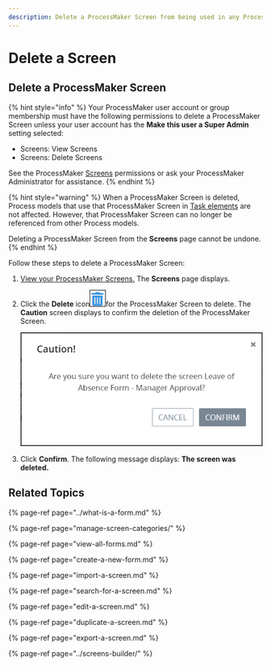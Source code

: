 ```yaml
---
description: Delete a ProcessMaker Screen from being used in any Process.
---
```


# Delete a Screen

## Delete a ProcessMaker Screen

{% hint style="info" %}
Your ProcessMaker user account or group membership must have the following permissions to delete a ProcessMaker Screen unless your user account has the **Make this user a Super Admin** setting selected:

* Screens: View Screens
* Screens: Delete Screens

See the ProcessMaker [Screens](../../../processmaker-administration/permission-descriptions-for-users-and-groups.md#screens) permissions or ask your ProcessMaker Administrator for assistance.
{% endhint %}

{% hint style="warning" %}
When a ProcessMaker Screen is deleted, Process models that use that ProcessMaker Screen in [Task elements](../../process-design/model-your-process/add-and-configure-task-elements.md#select-the-processmaker-screen-for-a-task-element) are not affected. However, that ProcessMaker Screen can no longer be referenced from other Process models.

Deleting a ProcessMaker Screen from the **Screens** page cannot be undone.
{% endhint %}

Follow these steps to delete a ProcessMaker Screen:

1. [View your ProcessMaker Screens.](view-all-forms.md) The **Screens** page displays.
2. Click the **Delete** icon![](../../../.gitbook/assets/trash-icon-process-modeler-processes.png)for the ProcessMaker Screen to delete. The **Caution** screen displays to confirm the deletion of the ProcessMaker Screen.  

   ![](../../../.gitbook/assets/caution-delete-screen-processes.png)

3. Click **Confirm**. The following message displays: **The screen was deleted.**

## Related Topics

{% page-ref page="../what-is-a-form.md" %}

{% page-ref page="manage-screen-categories/" %}

{% page-ref page="view-all-forms.md" %}

{% page-ref page="create-a-new-form.md" %}

{% page-ref page="import-a-screen.md" %}

{% page-ref page="search-for-a-screen.md" %}

{% page-ref page="edit-a-screen.md" %}

{% page-ref page="duplicate-a-screen.md" %}

{% page-ref page="export-a-screen.md" %}

{% page-ref page="../screens-builder/" %}

